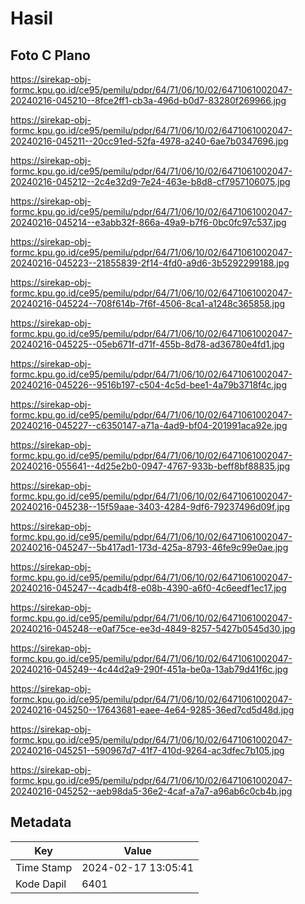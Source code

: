 # Hasil

## Foto C Plano

https://sirekap-obj-formc.kpu.go.id/ce95/pemilu/pdpr/64/71/06/10/02/6471061002047-20240216-045210--8fce2ff1-cb3a-496d-b0d7-83280f269966.jpg

https://sirekap-obj-formc.kpu.go.id/ce95/pemilu/pdpr/64/71/06/10/02/6471061002047-20240216-045211--20cc91ed-52fa-4978-a240-6ae7b0347696.jpg

https://sirekap-obj-formc.kpu.go.id/ce95/pemilu/pdpr/64/71/06/10/02/6471061002047-20240216-045212--2c4e32d9-7e24-463e-b8d8-cf7957106075.jpg

https://sirekap-obj-formc.kpu.go.id/ce95/pemilu/pdpr/64/71/06/10/02/6471061002047-20240216-045214--e3abb32f-866a-49a9-b7f6-0bc0fc97c537.jpg

https://sirekap-obj-formc.kpu.go.id/ce95/pemilu/pdpr/64/71/06/10/02/6471061002047-20240216-045223--21855839-2f14-4fd0-a9d6-3b5292299188.jpg

https://sirekap-obj-formc.kpu.go.id/ce95/pemilu/pdpr/64/71/06/10/02/6471061002047-20240216-045224--708f614b-7f6f-4506-8ca1-a1248c365858.jpg

https://sirekap-obj-formc.kpu.go.id/ce95/pemilu/pdpr/64/71/06/10/02/6471061002047-20240216-045225--05eb671f-d71f-455b-8d78-ad36780e4fd1.jpg

https://sirekap-obj-formc.kpu.go.id/ce95/pemilu/pdpr/64/71/06/10/02/6471061002047-20240216-045226--9516b197-c504-4c5d-bee1-4a79b3718f4c.jpg

https://sirekap-obj-formc.kpu.go.id/ce95/pemilu/pdpr/64/71/06/10/02/6471061002047-20240216-045227--c6350147-a71a-4ad9-bf04-201991aca92e.jpg

https://sirekap-obj-formc.kpu.go.id/ce95/pemilu/pdpr/64/71/06/10/02/6471061002047-20240216-055641--4d25e2b0-0947-4767-933b-beff8bf88835.jpg

https://sirekap-obj-formc.kpu.go.id/ce95/pemilu/pdpr/64/71/06/10/02/6471061002047-20240216-045238--15f59aae-3403-4284-9df6-79237496d09f.jpg

https://sirekap-obj-formc.kpu.go.id/ce95/pemilu/pdpr/64/71/06/10/02/6471061002047-20240216-045247--5b417ad1-173d-425a-8793-46fe9c99e0ae.jpg

https://sirekap-obj-formc.kpu.go.id/ce95/pemilu/pdpr/64/71/06/10/02/6471061002047-20240216-045247--4cadb4f8-e08b-4390-a6f0-4c6eedf1ec17.jpg

https://sirekap-obj-formc.kpu.go.id/ce95/pemilu/pdpr/64/71/06/10/02/6471061002047-20240216-045248--e0af75ce-ee3d-4849-8257-5427b0545d30.jpg

https://sirekap-obj-formc.kpu.go.id/ce95/pemilu/pdpr/64/71/06/10/02/6471061002047-20240216-045249--4c44d2a9-290f-451a-be0a-13ab79d41f6c.jpg

https://sirekap-obj-formc.kpu.go.id/ce95/pemilu/pdpr/64/71/06/10/02/6471061002047-20240216-045250--17643681-eaee-4e64-9285-36ed7cd5d48d.jpg

https://sirekap-obj-formc.kpu.go.id/ce95/pemilu/pdpr/64/71/06/10/02/6471061002047-20240216-045251--590967d7-41f7-410d-9264-ac3dfec7b105.jpg

https://sirekap-obj-formc.kpu.go.id/ce95/pemilu/pdpr/64/71/06/10/02/6471061002047-20240216-045252--aeb98da5-36e2-4caf-a7a7-a96ab6c0cb4b.jpg


## Metadata

| Key        | Value               |
| ---------- | ------------------- |
| Time Stamp | 2024-02-17 13:05:41 |
| Kode Dapil | 6401                |



